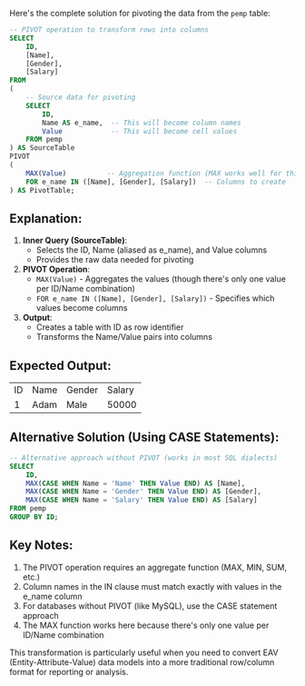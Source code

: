 Here's the complete solution for pivoting the data from the `pemp` table:

```SQL
-- PIVOT operation to transform rows into columns
SELECT
    ID,
    [Name],
    [Gender],
    [Salary]
FROM
(
    -- Source data for pivoting
    SELECT
        ID,
        Name AS e_name,  -- This will become column names
        Value            -- This will become cell values
    FROM pemp
) AS SourceTable
PIVOT
(
    MAX(Value)          -- Aggregation function (MAX works well for this case)
    FOR e_name IN ([Name], [Gender], [Salary])  -- Columns to create
) AS PivotTable;
```

## Explanation:

1. **Inner Query (SourceTable)**:
    - Selects the ID, Name (aliased as e_name), and Value columns
    - Provides the raw data needed for pivoting
2. **PIVOT Operation**:
    - `MAX(Value)` - Aggregates the values (though there's only one value per ID/Name combination)
    - `FOR e_name IN ([Name], [Gender], [Salary])` - Specifies which values become columns
3. **Output**:
    - Creates a table with ID as row identifier
    - Transforms the Name/Value pairs into columns

## Expected Output:

|   |   |   |   |
|---|---|---|---|
|ID|Name|Gender|Salary|
|1|Adam|Male|50000|

## Alternative Solution (Using CASE Statements):

```SQL
-- Alternative approach without PIVOT (works in most SQL dialects)
SELECT
    ID,
    MAX(CASE WHEN Name = 'Name' THEN Value END) AS [Name],
    MAX(CASE WHEN Name = 'Gender' THEN Value END) AS [Gender],
    MAX(CASE WHEN Name = 'Salary' THEN Value END) AS [Salary]
FROM pemp
GROUP BY ID;
```

## Key Notes:

1. The PIVOT operation requires an aggregate function (MAX, MIN, SUM, etc.)
2. Column names in the IN clause must match exactly with values in the e_name column
3. For databases without PIVOT (like MySQL), use the CASE statement approach
4. The MAX function works here because there's only one value per ID/Name combination

This transformation is particularly useful when you need to convert EAV (Entity-Attribute-Value) data models into a more traditional row/column format for reporting or analysis.